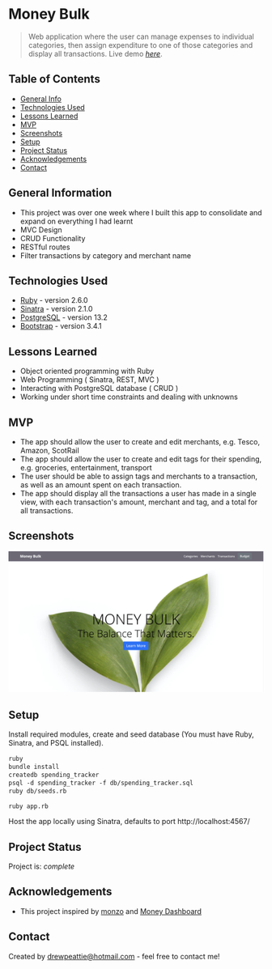 # Money Bulk
> Web application where the user can manage expenses to individual categories, then assign expenditure to one of those categories and display all transactions.
> Live demo [_here_](https://money-bulk.herokuapp.com/).

## Table of Contents
* [General Info](#general-information)
* [Technologies Used](#technologies-used)
* [Lessons Learned](#Lessons-learned)
* [MVP](#MVP)
* [Screenshots](#screenshots)
* [Setup](#setup)
* [Project Status](#project-status)
* [Acknowledgements](#acknowledgements)
* [Contact](#contact)


## General Information
- This project was over one week where I built this app to consolidate and expand on everything I had learnt
- MVC Design
- CRUD Functionality
- RESTful routes
- Filter transactions by category and merchant name


## Technologies Used
- [Ruby](https://www.ruby-lang.org/en/) - version 2.6.0
- [Sinatra](http://sinatrarb.com/) - version 2.1.0
- [PostgreSQL](https://www.postgresql.org/) - version 13.2
- [Bootstrap](https://getbootstrap.com/) - version 3.4.1


## Lessons Learned
- Object oriented programming with Ruby  
- Web Programming ( Sinatra, REST, MVC )
- Interacting with PostgreSQL database ( CRUD )
- Working under short time constraints and dealing with unknowns


## MVP
- The app should allow the user to create and edit merchants, e.g. Tesco, Amazon, ScotRail
- The app should allow the user to create and edit tags for their spending, e.g. groceries, entertainment, transport
- The user should be able to assign tags and merchants to a transaction, as well as an amount spent on each transaction.
- The app should display all the transactions a user has made in a single view, with each transaction's amount, merchant and tag, and a total for all transactions.


## Screenshots
![Money Bulk Image](public/images/money_bulk.png)


## Setup
Install required modules, create and seed database (You must have Ruby, Sinatra, and PSQL installed).
```
ruby
bundle install
createdb spending_tracker
psql -d spending_tracker -f db/spending_tracker.sql
ruby db/seeds.rb
```
```
ruby app.rb
```
Host the app locally using Sinatra, defaults to port http://localhost:4567/


## Project Status
Project is: _complete_


## Acknowledgements

- This project inspired by [monzo](https://monzo.com/) and [Money Dashboard](https://www.moneydashboard.com/)

## Contact
Created by [drewpeattie@hotmail.com](mailto:drewpeattie@hotmail.com) - feel free to contact me!

